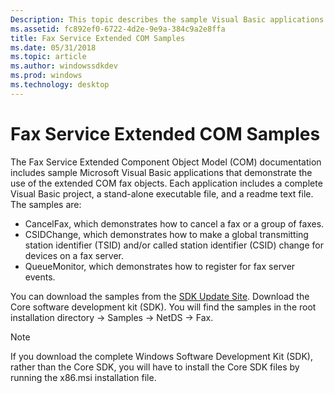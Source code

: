 ```yaml
---
Description: This topic describes the sample Visual Basic applications that are included with the Microsoft Core SDK.
ms.assetid: fc892ef0-6722-4d2e-9e9a-384c9a2e8ffa
title: Fax Service Extended COM Samples
ms.date: 05/31/2018
ms.topic: article
ms.author: windowssdkdev
ms.prod: windows
ms.technology: desktop
---
```


# Fax Service Extended COM Samples

The Fax Service Extended Component Object Model (COM) documentation includes sample Microsoft Visual Basic applications that demonstrate the use of the extended COM fax objects. Each application includes a complete Visual Basic project, a stand-alone executable file, and a readme text file. The samples are:

-   CancelFax, which demonstrates how to cancel a fax or a group of faxes.
-   CSIDChange, which demonstrates how to make a global transmitting station identifier (TSID) and/or called station identifier (CSID) change for devices on a fax server.
-   QueueMonitor, which demonstrates how to register for fax server events.

You can download the samples from the [SDK Update Site](http://go.microsoft.com/fwlink/p/?linkid=48615&clcid=0x409). Download the Core software development kit (SDK). You will find the samples in the root installation directory -&gt; Samples -&gt; NetDS -&gt; Fax.

> [!Note]  
> If you download the complete Windows Software Development Kit (SDK), rather than the Core SDK, you will have to install the Core SDK files by running the x86.msi installation file.

 

 

 



